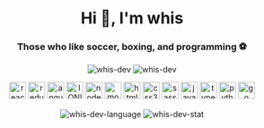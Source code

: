 <h1 align="center">Hi 👋, I'm whis</h1>
<h3 align="center">Those who like soccer, boxing, and programming ⚽</h3>
<p align="center"> <img src="https://komarev.com/ghpvc/?username=whis-dev" alt="whis-dev" />
<img src="https://github.com/Whis-dev/Whis-dev/workflows/whis-dev%20Readme/badge.svg" alt="whis-dev "/>
</p>

<p align="center"><img src="https://devicons.github.io/devicon/devicon.git/icons/react/react-original.svg" alt="react" width="30" height="30"/>
<img src="https://devicons.github.io/devicon/devicon.git/icons/redux/redux-original.svg" alt="redux" width="30" height"30"/>
<img src="https://devicons.github.io/devicon/devicon.git/icons/angularjs/angularjs-original.svg" alt="angularjs" width="30" height="30"/>
<img src="https://devicons.github.io/devicon/devicon.git/icons/ionic/ionic-original.svg" alt="IONIC" width="30" height="30"/>
<img src="https://devicons.github.io/devicon/devicon.git/icons/nodejs/nodejs-original.svg" alt="nodejs" width="30" height="30"/>
<img src="https://devicons.github.io/devicon/devicon.git/icons/mocha/mocha-plain.svg" alt="mocha" width="30" height="30"/>
<img src="https://devicons.github.io/devicon/devicon.git/icons/html5/html5-original.svg" alt="html5" width="30" height="30"/>
<img src="https://devicons.github.io/devicon/devicon.git/icons/css3/css3-original.svg" alt="css3" width="30" height="30"/>
<img src="https://devicons.github.io/devicon/devicon.git/icons/sass/sass-original.svg" alt="sass" width="30" height="30"/>
<img src="https://devicons.github.io/devicon/devicon.git/icons/javascript/javascript-original.svg" alt="javascript" width="30" height="30"/>
<img src="https://devicons.github.io/devicon/devicon.git/icons/typescript/typescript-original.svg" alt="typescript" width="30" height="30"/>
<img src="https://devicons.github.io/devicon/devicon.git/icons/python/python-original.svg" alt="python" width="30" height="30"/>
<img src="https://devicons.github.io/devicon/devicon.git/icons/go/go-original.svg" alt="go" width="30" height="30"/></p>
<p align="center"> 
  <img align="center" src="https://github-readme-stats.vercel.app/api/top-langs/?username=whis-dev&theme=tokyonight" alt="whis-dev-language" />
  <img align="center" src="https://github-readme-stats.vercel.app/api?username=whis-dev&show_icons=true&include_all_commits=true&theme=tokyonight" alt="whis-dev-stat" /> 
</p>
